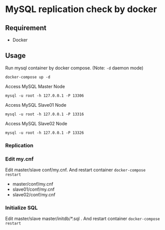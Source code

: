 # MySQL replication check by docker

## Requirement

* Docker

## Usage

Run mysql container by docker compose. (Note: `-d` daemon mode)

```
docker-compose up -d
```

Access MySQL Master Node

```
mysql -u root -h 127.0.0.1 -P 13306
```

Access MySQL Slave01 Node

```
mysql -u root -h 127.0.0.1 -P 13316
```

Access MySQL Slave02 Node

```
mysql -u root -h 127.0.0.1 -P 13326
```

### Replication

### Edit my.cnf

Edit master/slave conf/my.cnf. And restart container `docker-compose restart`

* master/conf/my.cnf
* slave01/conf/my.cnf
* slave02/conf/my.cnf

### Initialize SQL

Edit master/slave master/initdb/\*.sql . And restart container `docker-compose restart`

